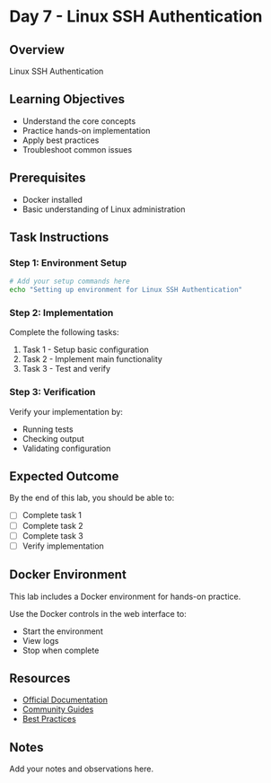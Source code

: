 # Day 7 - Linux SSH Authentication

## Overview
Linux SSH Authentication

## Learning Objectives
- Understand the core concepts
- Practice hands-on implementation
- Apply best practices
- Troubleshoot common issues

## Prerequisites
- Docker installed
- Basic understanding of Linux administration

## Task Instructions

### Step 1: Environment Setup
```bash
# Add your setup commands here
echo "Setting up environment for Linux SSH Authentication"
```

### Step 2: Implementation
Complete the following tasks:
1. Task 1 - Setup basic configuration
2. Task 2 - Implement main functionality
3. Task 3 - Test and verify

### Step 3: Verification
Verify your implementation by:
- Running tests
- Checking output
- Validating configuration

## Expected Outcome
By the end of this lab, you should be able to:
- [ ] Complete task 1
- [ ] Complete task 2
- [ ] Complete task 3
- [ ] Verify implementation

## Docker Environment
This lab includes a Docker environment for hands-on practice.

Use the Docker controls in the web interface to:
- Start the environment
- View logs
- Stop when complete

## Resources
- [Official Documentation](#)
- [Community Guides](#)
- [Best Practices](#)

## Notes
Add your notes and observations here.
